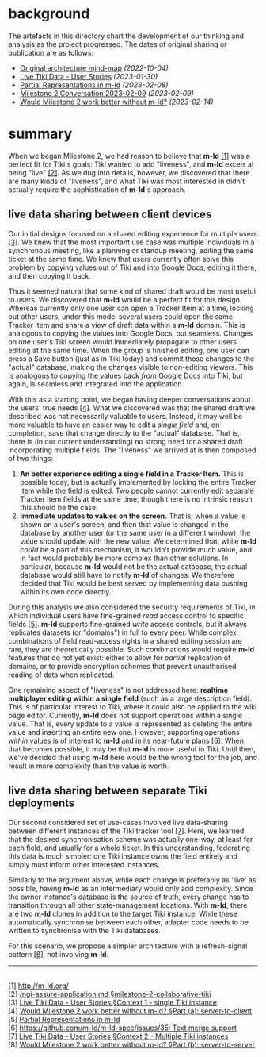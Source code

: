 # background

The artefacts in this directory chart the development of our thinking and analysis as the project progressed. The dates of original sharing or publication are as follows:

* [Original architecture mind-map](./img/architecture.svg) *(2022-10-04)*
* [Live Tiki Data - User Stories](./Live%20Tiki%20Data%20-%20User%20Stories.md) *(2023-01-30)*
* [Partial Representations in m-ld](Partial%20Representations%20in%20m-ld.md) *(2023-02-08)*
* [Milestone 2 Conversation 2023-02-09](./Conversation%202023-02-09.md) *(2023-02-09)*
* [Would Milestone 2 work better without m-ld?](./Would%20Milestone%202%20work%20better%20without%20m-ld.md) *(2023-02-14)*

# summary

When we began Milestone 2, we had reason to believe that **m-ld** [[1]](http://m-ld.org/) was a perfect fit for Tiki's goals: Tiki wanted to add "liveness", and **m-ld** excels at being "live" [[2]](/ngi-assure-application.md#milestone-2-collaborative-tiki). As we dug into details, however, we discovered that there are many kinds of "liveness", and what Tiki was most interested in didn't actually require the sophistication of **m-ld**'s approach.

## live data sharing between client devices

Our initial designs focused on a shared editing experience for multiple users [[3]](./Live%20Tiki%20Data%20-%20User%20Stories.md#user-story-1). We knew that the most important use case was multiple individuals in a synchronous meeting, like a planning or standup meeting, editing the same ticket at the same time. We knew that users currently often solve this problem by copying values out of Tiki and into Google Docs, editing it there, and then copying it back.

Thus it seemed natural that some kind of shared draft would be most useful to users. We discovered that **m-ld** would be a perfect fit for this design. Whereas currently only one user can open a Tracker Item at a time, locking out other users, under this model several users could open the same Tracker Item and share a view of draft data within a **m-ld** domain. This is analogous to copying the values into Google Docs, but seamless. Changes on one user's Tiki screen would immediately propagate to other users editing at the same time. When the group is finished editing, one user can press a Save button (just as in Tiki today) and commit those changes to the "actual" database, making the changes visible to non-editing viewers. This is analogous to copying the values back *from* Google Docs into Tiki, but again, is seamless and integrated into the application.

With this as a starting point, we began having deeper conversations about the users' true needs [[4]](./Would%20Milestone%202%20work%20better%20without%20m-ld.md#part-a-server-to-client). What we discovered was that the shared draft we described was not necessarily valuable to users. Instead, it may well be more valuable to have an easier way to edit a *single field* and, on completion, save that change directly to the "actual" database. That is, there is (in our current understanding) no strong need for a shared draft incorporating multiple fields. The "liveness" we arrived at is then composed of two things:

1. **An better experience editing a single field in a Tracker Item.** This is possible today, but is actually implemented by locking the entire Tracker Item while the field is edited. Two people cannot currently edit separate Tracker Item fields at the same time, though there is no intrinsic reason this should be the case.
2. **Immediate updates to values on the screen.** That is, when a value is shown on a user's screen, and then that value is changed in the database by another user (or the same user in a different window), the value should update with the new value. We determined that, while **m-ld** *could* be a part of this mechanism, it wouldn't provide much value, and in fact would probably be more complex than other solutions. In particular, because **m-ld** would not be the actual database, the actual database would still have to notify **m-ld** of changes. We therefore decided that Tiki would be best served by implementing data pushing within its own code directly.

During this analysis we also considered the security requirements of Tiki, in which individual users have fine-grained _read_ access control to specific fields [[5]](Partial%20Representations%20in%20m-ld.md). **m-ld** supports fine-grained _write_ access controls, but it always replicates datasets (or "domains") in full to every peer. While complex combinations of field read-access rights in a shared editing session are rare, they are theoretically possible. Such combinations would require **m-ld** features that do not yet exist: either to allow for _partial_ replication of domains, or to provide encryption schemes that prevent unauthorised reading of data when replicated.

One remaining aspect of "liveness" is not addressed here: **realtime multiplayer editing within a single field** (such as a large description field). This is of particular interest to Tiki, where it could also be applied to the wiki page editor. Currently, **m-ld** does not support operations within a single value. That is, every update to a value is represented as deleting the entire value and inserting an entire new one. However, supporting operations *within* values is of interest to **m-ld** and in its near-future plans [[6]](https://github.com/m-ld/m-ld-spec/issues/35). When that becomes possible, it may be that **m-ld** is more useful to Tiki. Until then, we've decided that using **m-ld** here would be the wrong tool for the job, and result in more complexity than the value is worth.

## live data sharing between separate Tiki deployments

Our second considered set of use-cases involved live data-sharing between different instances of the Tiki tracker tool [[7]](Live%20Tiki%20Data%20-%20User%20Stories.md#context-2---multiple-tiki-instances). Here, we learned that the desired synchronisation scheme was actually one-way, at least for each field, and usually for a whole ticket. In this understanding, federating this data is much simpler: one Tiki instance owns the field entirely and simply must inform other interested instances.

Similarly to the argument above, while each change is preferably as 'live' as possible, having **m-ld** as an intermediary would only add complexity. Since the owner instance's database is the source of truth, every change has to transition through all other state-management locations. With **m-ld**, there are two **m-ld** clones in addition to the target Tiki instance. While these automatically synchronise between each other, adapter code needs to be written to synchronise with the Tiki databases.

For this scenario, we propose a simpler architecture with a refresh-signal pattern [[8]](Would%20Milestone%202%20work%20better%20without%20m-ld.md#part-b-server-to-server), not involving **m-ld**.

---
<br>[1] http://m-ld.org/
<br>[2] [/ngi-assure-application.md §milestone-2-collaborative-tiki](/ngi-assure-application.md#milestone-2-collaborative-tiki)
<br>[3] [Live Tiki Data - User Stories §Context 1 - single Tiki instance](Live%20Tiki%20Data%20-%20User%20Stories.md#context-1---single-tiki-instance)
<br>[4] [Would Milestone 2 work better without m-ld? §Part (a): server-to-client](./Would%20Milestone%202%20work%20better%20without%20m-ld.md#part-a-server-to-client)
<br>[5] [Partial Representations in m-ld](Partial%20Representations%20in%20m-ld.md)
<br>[6] [https://github.com/m-ld/m-ld-spec/issues/35: Text merge support](https://github.com/m-ld/m-ld-spec/issues/35)
<br>[7] [Live Tiki Data - User Stories §Context 2 - Multiple Tiki instances](Live%20Tiki%20Data%20-%20User%20Stories.md#context-2---multiple-tiki-instances)
<br>[8] [Would Milestone 2 work better without m-ld? §Part (b): server-to-server](./Would%20Milestone%202%20work%20better%20without%20m-ld.md#part-b-server-to-server)
